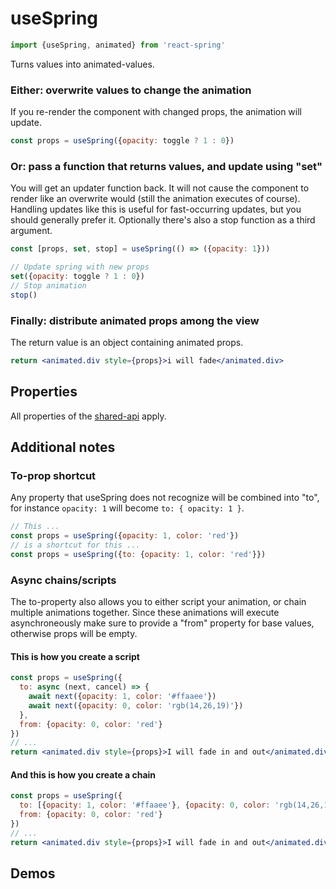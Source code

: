 # useSpring

```js
import {useSpring, animated} from 'react-spring'
```

Turns values into animated-values.

### Either: overwrite values to change the animation

If you re-render the component with changed props, the animation will update.

```jsx
const props = useSpring({opacity: toggle ? 1 : 0})
```

### Or: pass a function that returns values, and update using "set"

You will get an updater function back. It will not cause the component to render like an overwrite would (still the animation executes of course). Handling updates like this is useful for fast-occurring updates, but you should generally prefer it. Optionally there's also a stop function as a third argument.

```jsx
const [props, set, stop] = useSpring(() => ({opacity: 1}))

// Update spring with new props
set({opacity: toggle ? 1 : 0})
// Stop animation
stop()
```

### Finally: distribute animated props among the view

The return value is an object containing animated props.

```jsx
return <animated.div style={props}>i will fade</animated.div>
```

## Properties

All properties of the [shared-api](api) apply.

## Additional notes

### To-prop shortcut

Any property that useSpring does not recognize will be combined into "to", for instance `opacity: 1` will become `to: { opacity: 1 }`.

```jsx
// This ...
const props = useSpring({opacity: 1, color: 'red'})
// is a shortcut for this ...
const props = useSpring({to: {opacity: 1, color: 'red'}})
```

### Async chains/scripts

The to-property also allows you to either script your animation, or chain multiple animations together. Since these animations will execute asynchroneously make sure to provide a "from" property for base values, otherwise props will be empty.

#### This is how you create a script

```jsx
const props = useSpring({
  to: async (next, cancel) => {
    await next({opacity: 1, color: '#ffaaee'})
    await next({opacity: 0, color: 'rgb(14,26,19)'})
  },
  from: {opacity: 0, color: 'red'}
})
// ...
return <animated.div style={props}>I will fade in and out</animated.div>
```

#### And this is how you create a chain

```jsx
const props = useSpring({
  to: [{opacity: 1, color: '#ffaaee'}, {opacity: 0, color: 'rgb(14,26,19)'}],
  from: {opacity: 0, color: 'red'}
})
// ...
return <animated.div style={props}>I will fade in and out</animated.div>
```

## Demos
